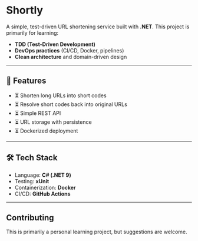# Shortly
A simple, test-driven URL shortening service built with **.NET**.
This project is primarily for learning:
- **TDD (Test-Driven Development)**
- **DevOps practices** (CI/CD, Docker, pipelines)
- **Clean architecture** and domain-driven design 

---

## 🚀 Features
- ⏳ Shorten long URLs into short codes
- ⏳ Resolve short codes back into original URLs
- ⏳ Simple REST API
- ⏳ URL storage with persistence
- ⏳ Dockerized deployment

---

## 🛠 Tech Stack
- Language: **C# (.NET 9)**
- Testing: **xUnit**
- Containerization: **Docker**
- CI/CD: **GitHub Actions**

---

## Contributing
This is primarily a personal learning project, but suggestions are welcome.
